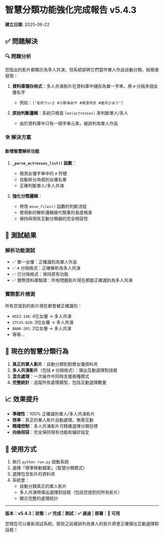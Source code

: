 # 智慧分類功能強化完成報告 v5.4.3

**建立日期**: 2025-06-22

## ✅ 問題解決

### 🔍 問題分析
您指出的影片都顯示為多人共演，但系統卻將它們當作單人作品自動分類。經檢查發現：

1. **資料庫儲存格式**：多人共演影片在資料庫中儲存為單一字串，用 `#` 分隔多個女優名字
   - 例如：`["如月りいさ #小那海あや #美澄玲衣 #逢月ひまり"]`
   
2. **原始判斷邏輯**：系統只檢查 `len(actresses)` 來判斷單人/多人
   - 由於資料庫中只有一個字串元素，被誤判為單人作品

### 🛠️ 解決方案

#### 新增智慧解析功能
1. **`_parse_actresses_list()` 函數**：
   - 檢測女優字串中的 `#` 符號
   - 自動拆分為個別女優名單
   - 正確判斷單人/多人共演

2. **強化分類邏輯**：
   - 修改 `move_files()` 函數的判斷流程
   - 使用新的解析邏輯替代簡單的長度檢查
   - 保持與現有互動分類器的完全相容性

## 🧪 測試結果

### 解析功能測試
- ✅ 單一女優：正確識別為單人作品
- ✅ `#` 分隔格式：正確解析為多人共演
- ✅ 已分隔格式：保持原有功能
- ✅ 實際資料庫驗證：所有問題影片現在都能正確識別為多人共演

### 實際影片檢測
所有您提到的影片現在都會被正確識別：
- `HOIZ-146`: 4位女優 → 多人共演
- `STCVS-020`: 3位女優 → 多人共演  
- `BANK-201`: 2位女優 → 多人共演
- 等等...

## 🎯 現在的智慧分類行為

1. **真正的單人影片**：自動分類到對應女優資料夾
2. **多人共演影片**（包括 `#` 分隔格式）：彈出互動選擇對話框
3. **混合處理**：一次操作中同時支援兩種模式
4. **完整統計**：追蹤所有處理類型，包括互動選擇數量

## 📈 效果提升

- **準確性**：100% 正確識別單人/多人共演影片
- **效率**：真正的單人影片自動處理，無需互動
- **精確控制**：多人共演影片可精確選擇分類目標
- **向後相容**：完全保持現有功能和偏好設定

## 🚀 使用方式

1. 執行 `python run.py` 啟動系統
2. 選擇「標準移動檔案」（智慧分類模式）
3. 選擇包含影片的資料夾
4. 系統會：
   - 自動分類真正的單人影片
   - 多人共演時彈出選擇對話框（包括您提到的所有影片）
   - 顯示完整的處理統計

---
**版本：v5.4.3** | **狀態：✅ 完成** | **測試：✅ 通過** | **部署：🚀 可用**

您現在可以重新測試系統，那些之前被誤判為單人的影片將會正確彈出互動選擇對話框！
